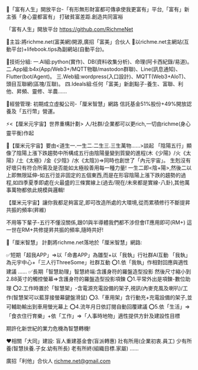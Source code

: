 👀「富有人生」開放平台-「有形無形財富都可傳承使我更富有」平台,「富有」新主張「身心靈都富有」
打破貧富差距.創造共同富裕

「富有人生」開放平台
 https://github.com/RichmeNet

👋主旨:將richme.net(富美網)開源,廣招「富美」合伙人
👀以richme.net主網站(互動平台)+lifebook.tips為副網站(自動平台)。

🌱技術分組:
一.AI組:python(實作)、DB(資料收集分析)、命理(阿卡西紀錄/易道)。
二.App組:b4x(App/Web3+/MQTT物聯/mastodon群聯)、Line(訊息通知)、Flutter(bot/Agent)。
三.Web組:wordpress(入口設計)、MQTT(Web3+AIoT)、頭目互聯網(區塊/互聯)。
四.Ideals組:任何「富美」新創點子-養生、富聯、利他、昇頻、靈修、半農......

💞️經營管理:
初期成立虛擬公司-「厘米智慧」網路
信託基金51%股份+49%開放認養及「五行幣」營運。

⚡<【厘米元宇宙】世界重構計劃>
人/社群/企業都可以更rich,一切由richme(身心靈平衡)作起

🌱【厘米元宇宙】要由<道生一.一生二.二生三.三生萬物......>談起
「陰陽五行」顯像了陰陽上漲下跌趨勢中所構成五行由陰陽量變到質變的進程(木《少陽》/火《太陽》/土《太極》/金《少陰》/水《太陰》)=>同時也創世了「內元宇宙」。
生剋沒有好壞只有符合所需及是否能如太極般善用每一種力量!
一生二即<陰+陽>,然後二以上即無限延伸-如五行並非固定的五個東西,而是在形容陰陽上漲下跌的趨勢的過程,如四季夏季即處在火最盛的三條實線上(過去/現在/未來都是實線-八卦),其他萬事萬物都依此規模與邏輯!

【厘米元宇宙】讓你我都足夠富足,即可改造所處的大環境,從而累積修行不斷提昇共振的頻率(昇維)

不用等下輩子-五行不懂沒關係,跟01與半導體我們都不涉但會IT應用即可(RM+)
這一世在RM+共修提昇共振的頻率,隨時共好!

🌱「厘米智慧」
計劃將richme.net落地於「厘米智慧」網路: 

✅短期「超我APP」=>以「命書APP」為雛型+以「我執」行社群AI互動
「我執」為元宇中心+「三人行ThreeSome」社群互動
⭕1.依「我執」作相對回應與適性建議
......
✅長期「智慧助理」智慧終端:含護身符的羅盤造型投影
然後尺寸縮小到2.88英寸的觸控螢幕=>含護身符的羅盤造型投影項鍊
⭕1.平常外出是項鍊-數位助理
⭕2.工作時置於「智慧架」-含電源充電設備的架子,視訊(內麥克風及喇叭)/工作(智慧架可以藍芽接螢幕鍵盤滑鼠)
⭕3.「車用架」含行動充+充電設備的架子,並可輔助輸出到車用螢光幕上
⭕4.流年月日依訂閱自動回覆建議
⭕5.依「生活」=>「食衣住行育樂」+依「工作」=>「人事時地物」適性提供方針及建設性目標

期許化新世紀的業力危機為智慧轉機!

❤️‍相關「大同」建設:
盲人重建基金會(盲派轉惠)
壯有所用(企業初衷.員工)
少有所養(智慧扶養.子女.幼有所長)
老有所終(組織目標.家屬)
......


廣招「利他」合伙人
richme.net@gmail.com


<!---
RichmeNet/RichmeNet is a ✨ special ✨ repository because its `README.md` (this file) appears on your GitHub profile.
You can click the Preview link to take a look at your changes.
--->
